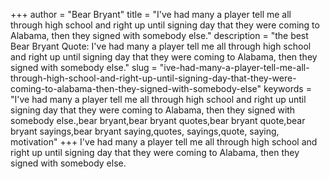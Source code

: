 +++
author = "Bear Bryant"
title = "I've had many a player tell me all through high school and right up until signing day that they were coming to Alabama, then they signed with somebody else."
description = "the best Bear Bryant Quote: I've had many a player tell me all through high school and right up until signing day that they were coming to Alabama, then they signed with somebody else."
slug = "ive-had-many-a-player-tell-me-all-through-high-school-and-right-up-until-signing-day-that-they-were-coming-to-alabama-then-they-signed-with-somebody-else"
keywords = "I've had many a player tell me all through high school and right up until signing day that they were coming to Alabama, then they signed with somebody else.,bear bryant,bear bryant quotes,bear bryant quote,bear bryant sayings,bear bryant saying,quotes, sayings,quote, saying, motivation"
+++
I've had many a player tell me all through high school and right up until signing day that they were coming to Alabama, then they signed with somebody else.
